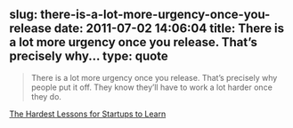 slug: there-is-a-lot-more-urgency-once-you-release
date: 2011-07-02 14:06:04
title: There is a lot more urgency once you release. That’s precisely why...
type: quote
---

> There is a lot more urgency once you release. That’s precisely why people put it off. They know they’ll have to work a lot harder once they do.

[The Hardest Lessons for Startups to Learn](http://paulgraham.com/startuplessons.html)
